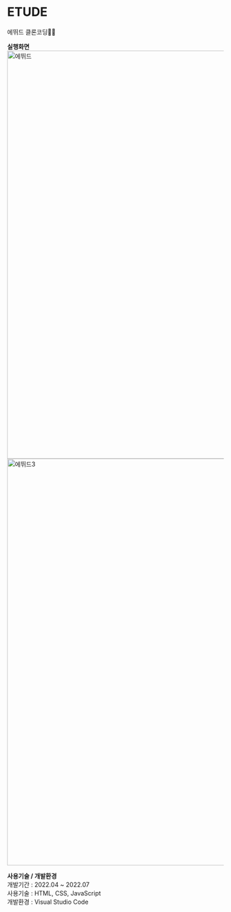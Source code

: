 # ETUDE
에뛰드 클론코딩🎀💄

<b>실행화면 </b>
<img width="947" alt="에뛰드" src="https://user-images.githubusercontent.com/84841632/176922056-e1d96d70-2bf7-4c1a-84dc-d6b61a5e6e66.png">
<img width="944" alt="에뛰드3" src="https://user-images.githubusercontent.com/84841632/176922677-b6a1c5bf-839a-43be-a340-e921be6d872a.png">


<b>사용기술 / 개발환경</b> <br>
개발기간 : 2022.04 ~ 2022.07<br>
사용기술 : HTML, CSS, JavaScript <br>
개발환경 : Visual Studio Code

